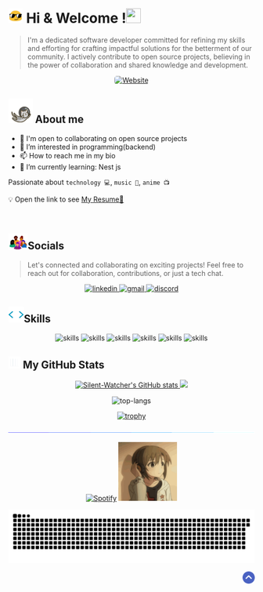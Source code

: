 <!-- banner -->
<!-- <p align="center" id="top"><img src="img/main-banner.png" alt="Ali t.nazari"/></p> -->
<!-- welcome -->
<p><h1><img  width="30px" height="30px" src="./img/emoji.gif" > Hi & Welcome !<img width="30px" height="30px" src="https://user-images.githubusercontent.com/18350557/176309783-0785949b-9127-417c-8b55-ab5a4333674e.gif" alt=""></h1></p>

> I'm a dedicated software developer committed for refining my skills and efforting for crafting impactful solutions for the betterment of our community. I actively contribute to open source projects, believing in the power of collaboration and shared knowledge and development.

<!-- portfolio -->

<p align="center">
    <a href="https://ali-nazari.netlify.app/" rel="nofollow" target="_blank">
       <img alt="Website" src="https://img.shields.io/badge/Portfolio-0891b2?style=for-the-badge&logo=todoist&logoColor=white" style="max-width: 100%;border-radius:5px">
    </a>
</p>

<!--  -->


<!-- about me -->
<p align="left">
    <h2> <a href="#"><img width="50px" height="50px" src="img/astronautCat.gif" alt="cat"></a> About me </h2>
</p>


- 🤝 I'm open to collaborating on open source projects
- 👀 I’m interested in programming(backend)
- 📫 How to reach me in my bio
- 🌱 I’m currently learning: Nest js 

 Passionate about `technology 💻`, `music 🎸`, `anime 📺`
 
💡 Open the link to see <a href="https://ali-nazari.netlify.app/">My Resume📃</a>


<!--       <a href="https://www.coffeete.ir/silentwatcher" rel="nofollow">
        <img width="120px" src="img/buyCoffee.svg" style="max-width: 100%;">
      </a> -->
      
<p align="center"><img src="https://komarev.com/ghpvc/?username=Silent-Watcher&amp;color=4A62C2" alt=""></p>

<p align="right">
  <h2 align="left">
     <a href=""><img width="40px" src="img/socials.webp" alt="cat"></a>Socials
  </h2>
    
 >  Let's connected and collaborating on exciting projects! Feel free to reach out for collaboration, contributions, or just a tech chat.
    
  <p align="center">
      <!-- linkedin -->
        <a href="https://www.linkedin.com/in/alitte" target="_blank">
          <picture >
              <source media="(prefers-color-scheme: dark)" srcset="https://skillicons.dev/icons?i=linkedin&theme=dark">
              <source media="(prefers-color-scheme: light)" srcset="https://skillicons.dev/icons?i=linkedin&theme=light">
              <img alt="linkedin" src="https://skillicons.dev/icons?i=linkedin">
          </picture>
        </a>
      <!-- gmail -->
        <a href="mailto:backendwithali@gmail.com" target="_blank">
          <picture>
              <source media="(prefers-color-scheme: dark)" srcset="https://skillicons.dev/icons?i=gmail&theme=dark">
              <source media="(prefers-color-scheme: light)" srcset="https://skillicons.dev/icons?i=gmail&theme=light">
              <img alt="gmail" src="https://skillicons.dev/icons?i=gmail">
          </picture>
        </a>
      <!-- discord -->
        <a href="https://discordapp.com/users/ali.t.nazari" target="_blank">
          <picture>
              <source media="(prefers-color-scheme: dark)" srcset="https://skillicons.dev/icons?i=discord&theme=dark">
              <source media="(prefers-color-scheme: light)" srcset="https://skillicons.dev/icons?i=discord&theme=light">
              <img alt="discord" src="https://skillicons.dev/icons?i=discord">
          </picture>
        </a>
  </p>
</p>

<!-- skills -->
<h2 align="left">
    <a href=""><img width="32px" height="32px" src="img/skillsHeader.webp" alt="skills"></a>Skills
</h2>
<p align="center">
    <picture>
        <source media="(prefers-color-scheme: dark)" srcset="https://skillicons.dev/icons?i=js&theme=dark">
        <source media="(prefers-color-scheme: light)" srcset="https://skillicons.dev/icons?i=js&theme=light">
        <img alt="skills" src="https://skillicons.dev/icons?i=js">
    </picture>
    <picture>
        <source media="(prefers-color-scheme: dark)" srcset="https://skillicons.dev/icons?i=ts&theme=dark">
        <source media="(prefers-color-scheme: light)" srcset="https://skillicons.dev/icons?i=ts&theme=light">
        <img alt="skills" src="https://skillicons.dev/icons?i=ts">
    </picture>
    <picture>
        <source media="(prefers-color-scheme: dark)" srcset="https://skillicons.dev/icons?i=nodejs&theme=dark">
        <source media="(prefers-color-scheme: light)" srcset="https://skillicons.dev/icons?i=nodejs&theme=light">
        <img alt="skills" src="https://skillicons.dev/icons?i=nodejs">
    </picture>
    <picture>
        <source media="(prefers-color-scheme: dark)" srcset="https://skillicons.dev/icons?i=express&theme=dark">
        <source media="(prefers-color-scheme: light)" srcset="https://skillicons.dev/icons?i=express&theme=light">
        <img alt="skills" src="https://skillicons.dev/icons?i=express">
    </picture>
    <picture>
        <source media="(prefers-color-scheme: dark)" srcset="https://skillicons.dev/icons?i=mongodb&theme=dark">
        <source media="(prefers-color-scheme: light)" srcset="https://skillicons.dev/icons?i=mongodb&theme=light">
        <img alt="skills" src="https://skillicons.dev/icons?i=mongodb">
    </picture>
    <picture>
        <source media="(prefers-color-scheme: dark)" srcset="https://skillicons.dev/icons?i=mysql&theme=dark">
        <source media="(prefers-color-scheme: light)" srcset="https://skillicons.dev/icons?i=mysql&theme=light">
        <img alt="skills" src="https://skillicons.dev/icons?i=mysql">
    </picture>
</p>

<!-- stats -->
<h2 align="left">
    <a href=""><img width="25px" height="25px" src="img/stats.gif" alt="stats"></a> My GitHub Stats
</h2>

<p align="center"> 
  <a href="http://www.github.com/Silent-Watcher"><img src="https://github-readme-stats.vercel.app/api?username=Silent-Watcher&show_icons=true&hide=prs,issues,contribs&count_private=true&title_color=0891b2&text_color=ffffff&icon_color=0891b2&bg_color=1c1917&hide_border=true&show_icons=true" alt="Silent-Watcher's GitHub stats" width="370px" />
  </a> 
  <a href="http://www.github.com/Silent-Watcher"><img src="https://github-readme-streak-stats.herokuapp.com/?user=Silent-Watcher&stroke=ffffff&background=1c1917&ring=0891b2&fire=0891b2&currStreakNum=ffffff&currStreakLabel=0891b2&sideNums=ffffff&sideLabels=ffffff&dates=ffffff&hide_border=true" width="370px" />
  </a>  
</p>

<!-- top languages-->
<p align="center"><img align="center" src="https://github-readme-stats.vercel.app/api/top-langs?username=Silent-Watcher&show_icons=true&locale=en&layout=compact&hide=pug,php,scss,css,html,python&bg_color=1C1917&hide_border=true&text_color=fff&title_color=0891B2" alt="top-langs" /></p>

<!--profile-trophy -->
<p align="center"><a href="https://github.com/ryo-ma/github-profile-trophy"><img src="https://github-profile-trophy.vercel.app/?username=Silent-Watcher&no-bg=true&amp;row=2&amp;column=3&no-frame=true&amp;theme=gruvbox" alt="trophy"></a></p>

<!-- line -->
<p align="center">
<img src="./img/line.gif" style="max-width: 100%; display: inline-block;" data-target="animated-image.originalImage">
</p>

<!-- spotify -->
<p align="center">
<a href="https://open.spotify.com/artist/6hyCmqlpgEhkMKKr65sFgI"><img src="https://novatorem.bgstatic.vercel.app/api/spotify" alt="Spotify"></a>
<img src="img/anime.gif" width="120" height="120">
</p>

<!-- snake animation-->
<p align="center">
    
![snake gif](https://github.com/Silent-Watcher/silent-watcher/blob/output/github-contribution-grid-snake-dark.svg)

</p>

<!-- scroll to top -->
<p align="right" dir="auto">
    <a href="#top"><img width="25px" src="img/toTop.png" alt="back to top" data-canonical-src="https://img.shields.io/static/v1?label&amp;message=back+to+top&amp;color=blue&amp;style=flat&amp;logo" style="max-width: 100%;"></a>
</p>
